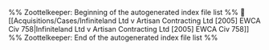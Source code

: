 %% Zoottelkeeper: Beginning of the autogenerated index file list  %%
📄 [[Acquisitions/Cases/Infiniteland Ltd v Artisan Contracting Ltd [2005] EWCA Civ 758|Infiniteland Ltd v Artisan Contracting Ltd [2005] EWCA Civ 758]]
%% Zoottelkeeper: End of the autogenerated index file list  %%
